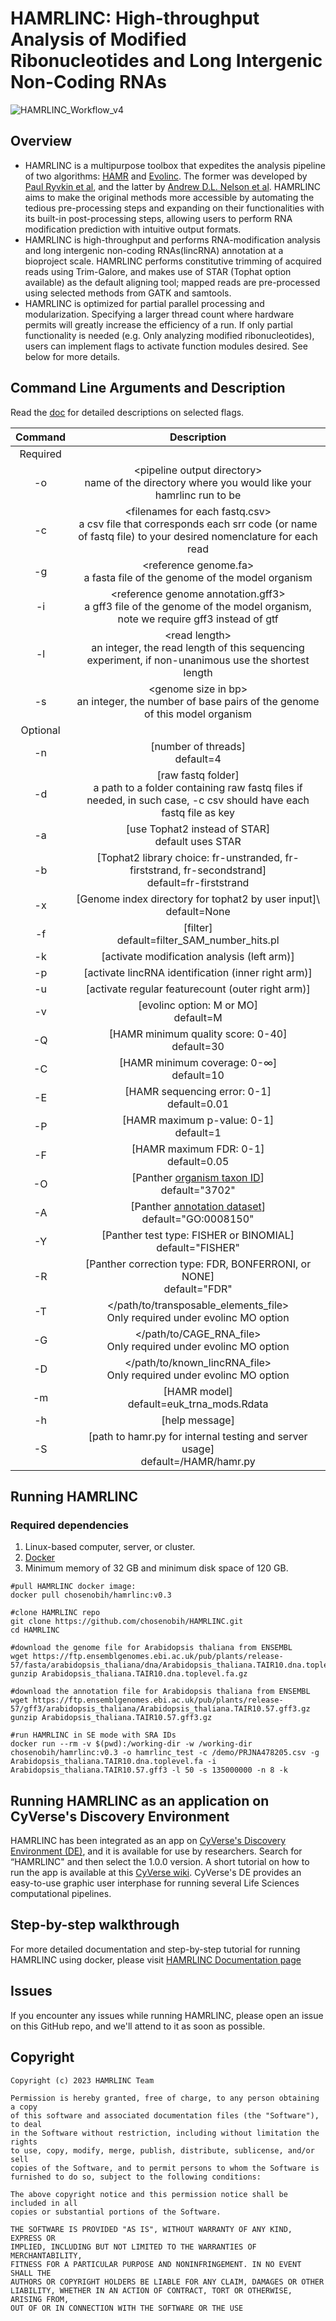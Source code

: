# HAMRLINC: High-throughput Analysis of Modified Ribonucleotides and Long Intergenic Non-Coding RNAs
![HAMRLINC_Workflow_v4](https://github.com/harrlol/HAMRLINC/assets/87460010/d34fc1f2-2c5d-4b41-98ea-7a97f35fe4c3)



## Overview
- HAMRLINC is a multipurpose toolbox that expedites the analysis pipeline of two algorithms: [HAMR](https://github.com/GregoryLab/HAMR) and [Evolinc](https://github.com/Evolinc/Evolinc-I/tree/master). The former was developed by [Paul Ryvkin et al](https://rnajournal.cshlp.org/content/19/12/1684), and the latter by [Andrew D.L. Nelson et al](https://www.frontiersin.org/articles/10.3389/fgene.2017.00052/full). HAMRLINC aims to make the original methods more accessible by automating the tedious pre-processing steps and expanding on their functionalities with its built-in post-processing steps, allowing users to perform RNA modification prediction with intuitive output formats.
- HAMRLINC is high-throughput and performs RNA-modification analysis and long intergenic non-coding RNAs(lincRNA) annotation at a bioproject scale. HAMRLINC performs constitutive trimming of acquired reads using Trim-Galore, and makes use of STAR (Tophat option available) as the default aligning tool; mapped reads are pre-processed using selected methods from GATK and samtools.
- HAMRLINC is optimized for partial parallel processing and modularization. Specifying a larger thread count where hardware permits will greatly increase the efficiency of a run. If only partial functionality is needed (e.g. Only analyzing modified ribonucleotides), users can implement flags to activate  function modules desired. See below for more details. 

## Command Line Arguments and Description

Read the [doc](https://chosenobih.github.io/hamrlinc_docs/Tutorial/) for detailed descriptions on selected flags.

| Command | Description |
| :---: | :---: |
| Required |
| -o | \<pipeline output directory\> <br> name of the directory where you would like your hamrlinc run to be |
| -c | \<filenames for each fastq.csv\> <br> a csv file that corresponds each srr code (or name of fastq file) to your desired nomenclature for each read |
| -g | \<reference genome.fa> <br> a fasta file of the genome of the model organism |
| -i | \<reference genome annotation.gff3> <br> a gff3 file of the genome of the model organism, note we require gff3 instead of gtf |
| -l | \<read length\> <br> an integer, the read length of this sequencing experiment, if non-unanimous use the shortest length |
| -s | \<genome size in bp\> <br> an integer, the number of base pairs of the genome of this model organism |
| Optional |
| -n | \[number of threads\] <br> default=4 |
| -d | \[raw fastq folder\] <br> a path to a folder containing raw fastq files if needed, in such case, -c csv should have each fastq file as key
| -a | \[use Tophat2 instead of STAR\] <br> default uses STAR |
| -b | \[Tophat2 library choice: fr-unstranded, fr-firststrand, fr-secondstrand\] <br> default=fr-firststrand |
| -x | \[Genome index directory for tophat2 by user input]\ <br> default=None|
| -f | \[filter\] <br> default=filter_SAM_number_hits.pl |
| -k | \[activate modification analysis (left arm)\] |
| -p | \[activate lincRNA identification (inner right arm)\] |
| -u | \[activate regular featurecount (outer right arm)\] |
| -v | \[evolinc option: M or MO\] <br> default=M |
| -Q | \[HAMR minimum quality score: 0-40\] <br> default=30 |
| -C | \[HAMR minimum coverage: 0-∞\] <br> default=10 |
| -E | \[HAMR sequencing error: 0-1\] <br> default=0.01 |
| -P | \[HAMR maximum p-value: 0-1\] <br> default=1 |
| -F | \[HAMR maximum FDR: 0-1\] <br> default=0.05 |
| -O | \[Panther [organism taxon ID](http://pantherdb.org/services/oai/pantherdb/supportedgenomes)\] <br> default="3702" |
| -A | \[Panther [annotation dataset](http://pantherdb.org/services/oai/pantherdb/supportedannotdatasets)\] <br> default="GO:0008150" |
| -Y | \[Panther test type: FISHER or BINOMIAL\] <br> default="FISHER" |
| -R | \[Panther correction type: FDR, BONFERRONI, or NONE\] <br> default="FDR" |
| -T | \</path/to/transposable_elements_file\> <br> Only required under evolinc MO option |
| -G | \</path/to/CAGE_RNA_file\> <br> Only required under evolinc MO option |
| -D | \</path/to/known_lincRNA_file\> <br> Only required under evolinc MO option |
| -m | \[HAMR model\] <br> default=euk_trna_mods.Rdata |
| -h | \[help message\]|
| -S | \[path to hamr.py for internal testing and server usage\] <br> default=/HAMR/hamr.py |

Running HAMRLINC
-----------------------

### Required dependencies
1. Linux-based computer, server, or cluster.
2. [Docker](https://docs.docker.com/engine/install/)
3. Minimum memory of 32 GB and minimum disk space of 120 GB. 

```
#pull HAMRLINC docker image:  
docker pull chosenobih/hamrlinc:v0.3
```
```
#clone HAMRLINC repo
git clone https://github.com/chosenobih/HAMRLINC.git
cd HAMRLINC
```
```
#download the genome file for Arabidopsis thaliana from ENSEMBL
wget https://ftp.ensemblgenomes.ebi.ac.uk/pub/plants/release-57/fasta/arabidopsis_thaliana/dna/Arabidopsis_thaliana.TAIR10.dna.toplevel.fa.gz
gunzip Arabidopsis_thaliana.TAIR10.dna.toplevel.fa.gz
```
```
#download the annotation file for Arabidopsis thaliana from ENSEMBL
wget https://ftp.ensemblgenomes.ebi.ac.uk/pub/plants/release-57/gff3/arabidopsis_thaliana/Arabidopsis_thaliana.TAIR10.57.gff3.gz
gunzip Arabidopsis_thaliana.TAIR10.57.gff3.gz
```
```
#run HAMRLINC in SE mode with SRA IDs
docker run --rm -v $(pwd):/working-dir -w /working-dir chosenobih/hamrlinc:v0.3 -o hamrlinc_test -c /demo/PRJNA478205.csv -g Arabidopsis_thaliana.TAIR10.dna.toplevel.fa -i Arabidopsis_thaliana.TAIR10.57.gff3 -l 50 -s 135000000 -n 8 -k
```

Running HAMRLINC as an application on CyVerse's Discovery Environment
---------------------------------------------------------------------
HAMRLINC has been integrated as an app on [CyVerse's Discovery Environment (DE)](https://de.cyverse.org/), and it is available for use by researchers. Search for “HAMRLINC" and then select the 1.0.0 version. A short tutorial on how to run the app is available at this [CyVerse wiki](https://cyverse.atlassian.net/wiki/spaces/DEapps/pages/1819639809/HAMRLINC+v1.0). CyVerse's DE provides an easy-to-use graphic user interphase for running several Life Sciences computational pipelines.

Step-by-step walkthrough
------------------------
For more detailed documentation and step-by-step tutorial for running HAMRLINC using docker, please visit [HAMRLINC Documentation page](https://chosenobih.github.io/hamrlinc_docs/)

Issues
------
If you encounter any issues while running HAMRLINC, please open an issue on this GitHub repo, and we'll attend to it as soon as possible.

Copyright
---------
```
Copyright (c) 2023 HAMRLINC Team

Permission is hereby granted, free of charge, to any person obtaining a copy
of this software and associated documentation files (the "Software"), to deal
in the Software without restriction, including without limitation the rights
to use, copy, modify, merge, publish, distribute, sublicense, and/or sell
copies of the Software, and to permit persons to whom the Software is
furnished to do so, subject to the following conditions:

The above copyright notice and this permission notice shall be included in all
copies or substantial portions of the Software.

THE SOFTWARE IS PROVIDED "AS IS", WITHOUT WARRANTY OF ANY KIND, EXPRESS OR
IMPLIED, INCLUDING BUT NOT LIMITED TO THE WARRANTIES OF MERCHANTABILITY,
FITNESS FOR A PARTICULAR PURPOSE AND NONINFRINGEMENT. IN NO EVENT SHALL THE
AUTHORS OR COPYRIGHT HOLDERS BE LIABLE FOR ANY CLAIM, DAMAGES OR OTHER
LIABILITY, WHETHER IN AN ACTION OF CONTRACT, TORT OR OTHERWISE, ARISING FROM,
OUT OF OR IN CONNECTION WITH THE SOFTWARE OR THE USE 
```
